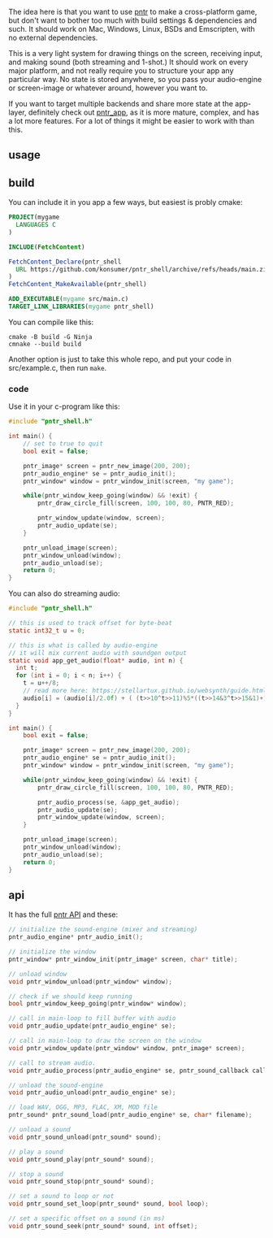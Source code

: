 The idea here is that you want to use [pntr](https://github.com/robloach/pntr) to make a cross-platform game, but don't want to bother too much with build settings & dependencies and such. It should work on Mac, Windows, Linux, BSDs and Emscripten, with no external dependencies.

This is a very light system for drawing things on the screen, receiving input, and making sound (both streaming and 1-shot.) It should work on every major platform, and not really require you to structure your app any particular way. No state is stored anywhere, so you pass your audio-engine or screen-image or whatever around, however you want to.

If you want to target multiple backends and share more state at the app-layer, definitely check out [pntr_app](https://github.com/robloach/pntr_app), as it is more mature, complex, and has a lot more features. For a lot of things it might be easier to work with than this.

## usage

## build

You can include it in you app a few ways, but easiest is probly cmake:

```cmake
PROJECT(mygame
  LANGUAGES C
)

INCLUDE(FetchContent)

FetchContent_Declare(pntr_shell
  URL https://github.com/konsumer/pntr_shell/archive/refs/heads/main.zip
)
FetchContent_MakeAvailable(pntr_shell)

ADD_EXECUTABLE(mygame src/main.c)
TARGET_LINK_LIBRARIES(mygame pntr_shell)
```

You can compile like this:

```
cmake -B build -G Ninja
cmnake --build build
```

Another option is just to take this whole repo, and put your code in src/example.c, then run `make`.

### code


Use it in your c-program like this:

```c
#include "pntr_shell.h"

int main() {
    // set to true to quit
    bool exit = false;

    pntr_image* screen = pntr_new_image(200, 200);
    pntr_audio_engine* se = pntr_audio_init();
    pntr_window* window = pntr_window_init(screen, "my game");

    while(pntr_window_keep_going(window) && !exit) {
        pntr_draw_circle_fill(screen, 100, 100, 80, PNTR_RED);

        pntr_window_update(window, screen);
        pntr_audio_update(se);
    }

    pntr_unload_image(screen);
    pntr_window_unload(window);
    pntr_audio_unload(se);
    return 0;
}
```

You can also do streaming audio:

```c
#include "pntr_shell.h"

// this is used to track offset for byte-beat
static int32_t u = 0;

// this is what is called by audio-engine
// it will mix current audio with soundgen output
static void app_get_audio(float* audio, int n) {
  int t;
  for (int i = 0; i < n; i++) {
    t = u++/8;
    // read more here: https://stellartux.github.io/websynth/guide.html
    audio[i] = (audio[i]/2.0f) + ( (t>>10^t>>11)%5*((t>>14&3^t>>15&1)+1)*t%99+((3+(t>>14&3)-(t>>16&1))/3*t%99&64) / 2048.0f);
  }
}

int main() {
    bool exit = false;

    pntr_image* screen = pntr_new_image(200, 200);
    pntr_audio_engine* se = pntr_audio_init();
    pntr_window* window = pntr_window_init(screen, "my game");

    while(pntr_window_keep_going(window) && !exit) {
        pntr_draw_circle_fill(screen, 100, 100, 80, PNTR_RED);

        pntr_audio_process(se, &app_get_audio);
        pntr_audio_update(se);
        pntr_window_update(window, screen);
    }

    pntr_unload_image(screen);
    pntr_window_unload(window);
    pntr_audio_unload(se);
    return 0;
}
```


## api
It has the full [pntr API](https://github.com/RobLoach/pntr) and these:

```c
// initialize the sound-engine (mixer and streaming)
pntr_audio_engine* pntr_audio_init();

// initialize the window
pntr_window* pntr_window_init(pntr_image* screen, char* title);

// unload window
void pntr_window_unload(pntr_window* window);

// check if we should keep running
bool pntr_window_keep_going(pntr_window* window);

// call in main-loop to fill buffer with audio
void pntr_audio_update(pntr_audio_engine* se);

// call in main-loop to draw the screen on the window
void pntr_window_update(pntr_window* window, pntr_image* screen);

// call to stream audio.
void pntr_audio_process(pntr_audio_engine* se, pntr_sound_callback callback);

// unload the sound-engine
void pntr_audio_unload(pntr_audio_engine* se);

// load WAV, OGG, MP3, FLAC, XM, MOD file
pntr_sound* pntr_sound_load(pntr_audio_engine* se, char* filename);

// unload a sound
void pntr_sound_unload(pntr_sound* sound);

// play a sound
void pntr_sound_play(pntr_sound* sound);

// stop a sound
void pntr_sound_stop(pntr_sound* sound);

// set a sound to loop or not
void pntr_sound_set_loop(pntr_sound* sound, bool loop);

// set a specific offset on a sound (in ms)
void pntr_sound_seek(pntr_sound* sound, int offset);
```
